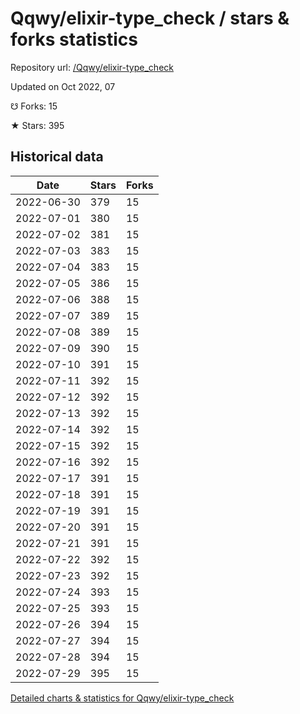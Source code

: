 # Qqwy/elixir-type_check / stars & forks statistics

Repository url: [/Qqwy/elixir-type_check](https://github.com/Qqwy/elixir-type_check)

Updated on Oct 2022, 07

☋ Forks: 15

★ Stars: 395

## Historical data
| Date | Stars | Forks |
|------|-------|-------|
| 2022-06-30 | 379 | 15 | 
| 2022-07-01 | 380 | 15 | 
| 2022-07-02 | 381 | 15 | 
| 2022-07-03 | 383 | 15 | 
| 2022-07-04 | 383 | 15 | 
| 2022-07-05 | 386 | 15 | 
| 2022-07-06 | 388 | 15 | 
| 2022-07-07 | 389 | 15 | 
| 2022-07-08 | 389 | 15 | 
| 2022-07-09 | 390 | 15 | 
| 2022-07-10 | 391 | 15 | 
| 2022-07-11 | 392 | 15 | 
| 2022-07-12 | 392 | 15 | 
| 2022-07-13 | 392 | 15 | 
| 2022-07-14 | 392 | 15 | 
| 2022-07-15 | 392 | 15 | 
| 2022-07-16 | 392 | 15 | 
| 2022-07-17 | 391 | 15 | 
| 2022-07-18 | 391 | 15 | 
| 2022-07-19 | 391 | 15 | 
| 2022-07-20 | 391 | 15 | 
| 2022-07-21 | 391 | 15 | 
| 2022-07-22 | 392 | 15 | 
| 2022-07-23 | 392 | 15 | 
| 2022-07-24 | 393 | 15 | 
| 2022-07-25 | 393 | 15 | 
| 2022-07-26 | 394 | 15 | 
| 2022-07-27 | 394 | 15 | 
| 2022-07-28 | 394 | 15 | 
| 2022-07-29 | 395 | 15 | 


[Detailed charts & statistics for Qqwy/elixir-type_check](https://reviewgithub.com/rep/Qqwy/elixir-type_check)
